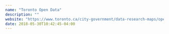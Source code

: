 ```yaml
---
name: "Toronto Open Data"
description: ""
website: "https://www.toronto.ca/city-government/data-research-maps/open-data/"
date: 2018-05-30T10:42:45-04:00
---
```

